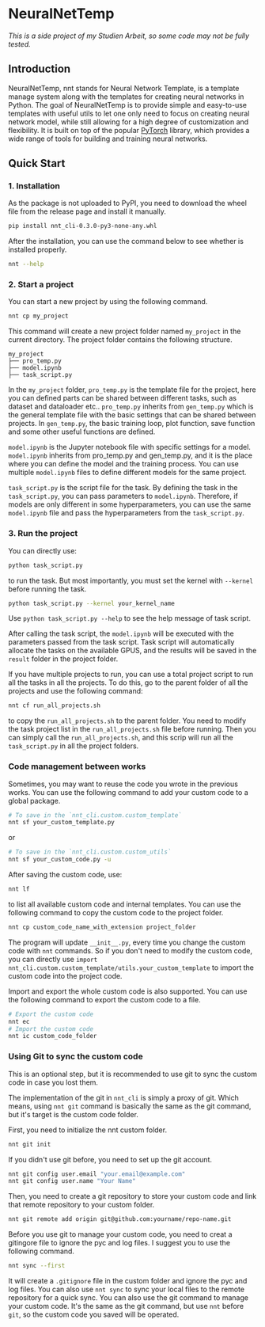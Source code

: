 # NeuralNetTemp

*This is a side project of my Studien Arbeit, so some code may not be fully tested.*

## Introduction

NeuralNetTemp, nnt stands for Neural Network Template, is a template manage system along with the templates for creating neural networks in Python. The goal of NeuralNetTemp is to provide simple and easy-to-use templates with useful utils to let one only need to focus on creating neural network model, while still allowing for a high degree of customization and flexibility.
It is built on top of the popular [PyTorch](https://pytorch.org/) library, which provides a wide range of tools for building and training neural networks.

## Quick Start

### 1. Installation

As the package is not uploaded to PyPI, you need to download the wheel file from the release page and install it manually.

```bash
pip install nnt_cli-0.3.0-py3-none-any.whl
```

After the installation, you can use the command below to see whether is installed properly.

```bash
nnt --help
```

### 2. Start a project

You can start a new project by using the following command.

```bash
nnt cp my_project
```

This command will create a new project folder named `my_project` in the current directory. The project folder contains the following structure.

```
my_project
├── pro_temp.py
├── model.ipynb
├── task_script.py
```

In the `my_project` folder, `pro_temp.py` is the template file for the project, here you can defined parts can be shared between different tasks, such as dataset and dataloader etc.. `pro_temp.py` inherits from `gen_temp.py` which is the general template file with the basic settings that can be shared between projects. In `gen_temp.py`, the basic training loop, plot function, save function and some other useful functions are defined. 

`model.ipynb` is the Jupyter notebook file with specific settings for a model. `model.ipynb` inherits from pro_temp.py and gen_temp.py, and it is the place where you can define the model and the training process. You can use multiple `model.ipynb` files to define different models for the same project.

`task_script.py` is the script file for the task. By defining the task in the `task_script.py`, you can pass parameters to `model.ipynb`. Therefore, if models are only different in some hyperparameters, you can use the same `model.ipynb` file and pass the hyperparameters from the `task_script.py`.

### 3. Run the project

You can directly use:

```bash
python task_script.py
```

to run the task. But most importantly, you must set the kernel with `--kernel` before running the task.

```bash
python task_script.py --kernel your_kernel_name
```

Use `python task_script.py --help` to see the help message of task script.

After calling the task script, the `model.ipynb` will be executed with the parameters passed from the task script. Task script will automatically allocate the tasks on the available GPUS, and the results will be saved in the `result` folder in the project folder.

If you have multiple projects to run, you can use a total project script to run all the tasks in all the projects. To do this, go to the parent folder of all the projects and use the following command:

```bash
nnt cf run_all_projects.sh
```

to copy the `run_all_projects.sh` to the parent folder. You need to modify the task project list in the `run_all_projects.sh` file before running. Then you can simply call the `run_all_projects.sh`, and this scrip will run all the `task_script.py` in all the project folders.

### Code management between works

Sometimes, you may want to reuse the code you wrote in the previous works. You can use the following command to add your custom code to a global package.

```bash
# To save in the `nnt_cli.custom.custom_template`
nnt sf your_custom_template.py
```

or

```bash
# To save in the `nnt_cli.custom.custom_utils`
nnt sf your_custom_code.py -u
```

After saving the custom code, use:

```bash
nnt lf
```

to list all available custom code and internal templates. You can use the following command to copy the custom code to the project folder.

```bash
nnt cp custom_code_name_with_extension project_folder
```

The program will update `__init__.py`, every time you change the custom code with `nnt` commands. So if you don't need to modify the custom code, you can directly use `import nnt_cli.custom.custom_template/utils.your_custom_template` to import the custom code into the project code.

Import and export the whole custom code is also supported. You can use the following command to export the custom code to a file.

```bash
# Export the custom code
nnt ec
# Import the custom code
nnt ic custom_code_folder
```

### Using Git to sync the custom code

This is an optional step, but it is recommended to use git to sync the custom code in case you lost them.

The implementation of the git in `nnt_cli` is simply a proxy of git. Which means, using `nnt git` command is basically the same as the git command, but it's target is the custom code folder.


First, you need to initialize the nnt custom folder.

```bash
nnt git init
```

If you didn't use git before, you need to set up the git account.

```bash
nnt git config user.email "your.email@example.com"
nnt git config user.name "Your Name"
```

Then, you need to create a git repository to store your custom code and link that remote repository to your custom folder. 

```bash
nnt git remote add origin git@github.com:yourname/repo-name.git
```

Before you use git to manage your custom code, you need to creat a gitingore file to ignore the pyc and log files. I suggest you to use the following command.

```bash
nnt sync --first
```
It will create a `.gitignore` file in the custom folder and ignore the pyc and log files. You can also use `nnt sync` to sync your local files to the remote repository for a quick sync. You can also use the git command to manage your custom code. It's the same as the git command, but use `nnt` before `git`, so the custom code you saved will be operated.

